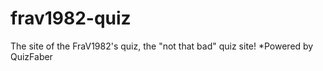 # frav1982-quiz
The site of the FraV1982's quiz, the "not that bad" quiz site!
*Powered by QuizFaber
